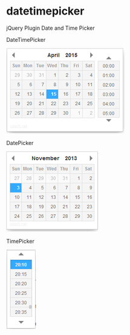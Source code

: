 datetimepicker
==============

jQuery Plugin Date and Time Picker

DateTimePicker

![ScreenShot](/screen/1.png)

DatePicker

![ScreenShot](/screen/2.png)

TimePicker

![ScreenShot](/screen/3.png)


